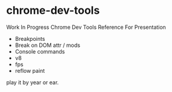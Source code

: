 chrome-dev-tools
================

Work In Progress Chrome Dev Tools Reference For Presentation

* Breakpoints
* Break on DOM attr / mods
* Console commands
* v8
* fps
* reflow paint

play it by year or ear.
